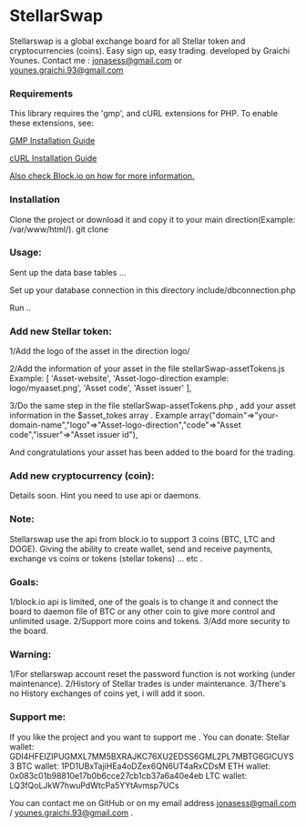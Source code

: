 # StellarSwap 
Stellarswap is a global exchange board for all Stellar token and cryptocurrencies (coins). Easy sign up, easy trading.
developed by Graichi Younes.
Contact me : jonasess@gmail.com or younes.graichi.93@gmail.com

### Requirements

This library requires the 'gmp', and cURL extensions for PHP. To enable these extensions, see:
   
   [GMP Installation Guide](http://php.net/manual/en/gmp.installation.php)

   [cURL Installation Guide](http://php.net/manual/en/curl.installation.php)
   
[Also check Block.io on how for more information.](https://github.com/BlockIo/block_io-php)


### Installation

Clone the project or download it and copy it to your main direction(Example: /var/www/html/).
git clone 

### Usage:

Sent up the data base tables ...

Set up your database connection in this directory include/dbconnection.php

Run ..
### Add new Stellar token:
1/Add the logo of the asset in the direction logo/

2/Add the information of your asset in the file stellarSwap-assetTokens.js
Example:
[
  'Asset-website',
  'Asset-logo-direction example: logo/myaaset.png',
  'Asset code',
  'Asset issuer'
],

3/Do the same step in the file stellarSwap-assetTokens.php , add your asset information in the $asset_tokes array .
Example
 array("domain"=>"your-domain-name","logo"=>"Asset-logo-direction","code"=>"Asset code","issuer"=>"Asset issuer id"),
 
And congratulations your asset has been added to the board for the trading.

### Add new cryptocurrency (coin):
Details soon.
Hint you need to use api or daemons.

### Note:
Stellarswap use the api from block.io to support 3 coins (BTC, LTC and DOGE).
Giving the ability to create wallet, send and receive payments, exchange vs coins or tokens (stellar tokens) ... etc .

### Goals:
1/block.io api is limited, one of the goals is to change it and connect the board to daemon file of BTC or any other coin to give more control and unlimited usage.
2/Support more coins and tokens.
3/Add more security to the board.

### Warning:
1/For stellarswap account reset the password function is not working (under maintenance).
2/History of Stellar trades is under maintenance.
3/There's no History exchanges of coins yet, i will add it soon.

### Support me:
If you like the project and you want to support me . You can donate:
Stellar wallet: GDI4HFEIZIPUGMXL7MM5BXRAJKC76XU2EDSS6GML2PL7MBTG6GICUYS3
BTC wallet: 1PD1UBxTajiHEa4oDZex6QN6UT4aRxCDsM
ETH wallet: 0x083c01b98810e17b0b6cce27cb1cb37a6a40e4eb
LTC wallet: LQ3fQoLJkW7hwuPdWtcPa5YYtAvmsp7UCs

You can contact me on GitHub or on my email address jonasess@gmail.com / younes.graichi.93@gmail.com .
